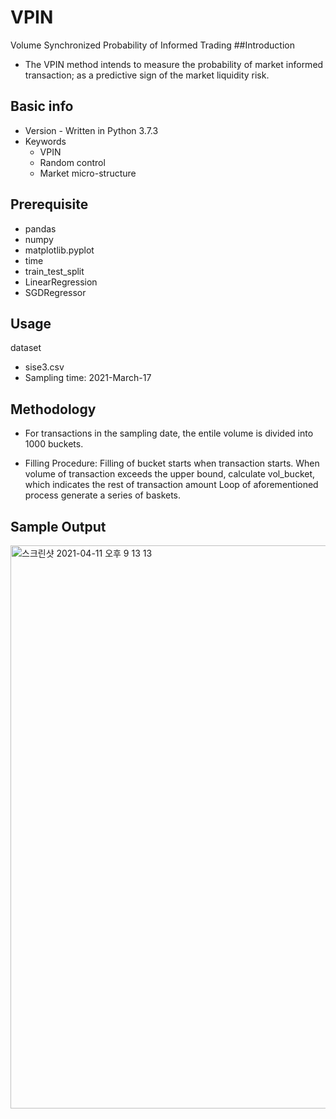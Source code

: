 # VPIN
Volume Synchronized Probability of Informed Trading
##Introduction
-  The VPIN method intends to measure the probability of market informed transaction; as a predictive sign of the market liquidity risk.

## Basic info
- Version - Written in Python 3.7.3
- Keywords
  - VPIN
  - Random control
  - Market micro-structure
  
## Prerequisite
- pandas
- numpy 
- matplotlib.pyplot
- time
- train_test_split
- LinearRegression
- SGDRegressor

## Usage
dataset
- sise3.csv
- Sampling time: 2021-March-17

## Methodology
- For transactions in the sampling date, the entile volume is divided into 1000 buckets.

- Filling Procedure: Filling of bucket starts when transaction starts. When volume of transaction exceeds the upper bound, calculate vol_bucket, which indicates the rest of transaction amount Loop of aforementioned process generate a series of baskets.

## Sample Output
<img width="901" alt="스크린샷 2021-04-11 오후 9 13 13" src="https://user-images.githubusercontent.com/42399580/114303916-69fbfe80-9b0b-11eb-9045-138efcd0de1d.png">
